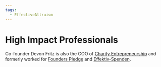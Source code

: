 ```yaml
---
tags:
  - EffectiveAltruism
---
```

# High Impact Professionals

Co-founder Devon Fritz is also the COO of [Charity Entrepreneurship](../Cartography/Avant-Gardea%20Arriere-Gardea/Charity%20Science.md) and formerly worked for [Founders Pledge](Founders%20Pledge.md) and [Effektiv-Spenden](Effektiv-Spenden.md).